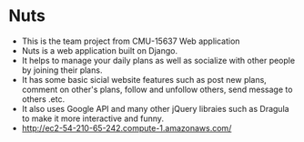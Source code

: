 # Nuts
- This is the team project from CMU-15637 Web application
- Nuts is a web application built on Django. 
- It helps to manage your daily plans as well as socialize with other people by joining their plans.
- It has some basic sicial website features such as post new plans, comment on other's plans, follow and unfollow others, send message to others .etc.
- It also uses Google API and many other jQuery libraies such as Dragula to make it more interactive and funny.
- http://ec2-54-210-65-242.compute-1.amazonaws.com/
